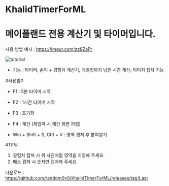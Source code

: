 # KhalidTimerForML

# 메이플랜드 전용 계산기 및 타이머입니다.

사용 방법 예시 : https://imgur.com/zz8ZaFt

![tutorial](https://github.com/user-attachments/assets/6446e231-f021-4468-8c5e-36462ea09f26)


- 기능 : 타이머, 손익 + 경험치 계산기, 레벨업까지 남은 시간 계산, 이미지 캡처 기능

#사용법#

- F1 : 5분 타이머 시작


- F2 : 1시간 타이머 시작


- F3 : 초기화


- F4 : 계산 (재입력 시 계산 화면 꺼짐)

- Win + Shift + S, Ctrl + V : 영역 캡쳐 후 붙여넣기

#TIP#

1. 경험치 캡쳐 시 위 사진처럼 영역을 지정해 주세요.
2. 메소 캡쳐 시 숫자만 캡쳐해 주세요.



다운로드 : https://github.com/random0v0/KhalidTimerForML/releases/tag/Last
